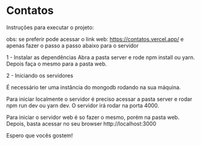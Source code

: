 # Contatos

Instruções para executar o projeto: 

obs: se preferir pode acessar o link web: https://contatos.vercel.app/ e apenas fazer o passo a passo abaixo para o servidor

1 - Instalar as dependências
  Abra a pasta server e rode npm install ou yarn.
  Depois faça o mesmo para a pasta web.

2 - Iniciando os servidores

  É necessário ter uma instância do mongodb rodando na sua máquina.

  Para iniciar localmente o servidor é preciso acessar a pasta server e rodar npm run dev ou yarn dev. O servidor irá rodar na porta 4000.

  Para iniciar o servidor web é so fazer o mesmo, porém na pasta web. Depois, basta acessar no seu browser http://localhost:3000

  Espero que vocês gostem!
